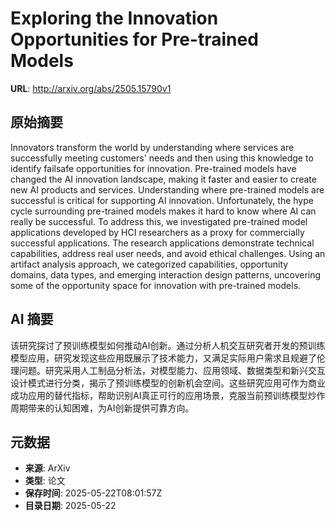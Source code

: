# Exploring the Innovation Opportunities for Pre-trained Models

**URL**: http://arxiv.org/abs/2505.15790v1

## 原始摘要

Innovators transform the world by understanding where services are
successfully meeting customers' needs and then using this knowledge to identify
failsafe opportunities for innovation. Pre-trained models have changed the AI
innovation landscape, making it faster and easier to create new AI products and
services. Understanding where pre-trained models are successful is critical for
supporting AI innovation. Unfortunately, the hype cycle surrounding pre-trained
models makes it hard to know where AI can really be successful. To address
this, we investigated pre-trained model applications developed by HCI
researchers as a proxy for commercially successful applications. The research
applications demonstrate technical capabilities, address real user needs, and
avoid ethical challenges. Using an artifact analysis approach, we categorized
capabilities, opportunity domains, data types, and emerging interaction design
patterns, uncovering some of the opportunity space for innovation with
pre-trained models.


## AI 摘要

该研究探讨了预训练模型如何推动AI创新。通过分析人机交互研究者开发的预训练模型应用，研究发现这些应用既展示了技术能力，又满足实际用户需求且规避了伦理问题。研究采用人工制品分析法，对模型能力、应用领域、数据类型和新兴交互设计模式进行分类，揭示了预训练模型的创新机会空间。这些研究应用可作为商业成功应用的替代指标，帮助识别AI真正可行的应用场景，克服当前预训练模型炒作周期带来的认知困难，为AI创新提供可靠方向。

## 元数据

- **来源**: ArXiv
- **类型**: 论文
- **保存时间**: 2025-05-22T08:01:57Z
- **目录日期**: 2025-05-22
